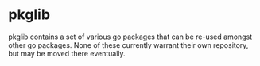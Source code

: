 # pkglib

pkglib contains a set of various go packages that can be re-used amongst other go packages.
None of these currently warrant their own repository, but may be moved there eventually.
